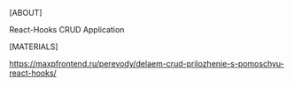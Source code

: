 [ABOUT]

React-Hooks CRUD Application


[MATERIALS]

https://maxpfrontend.ru/perevody/delaem-crud-prilozhenie-s-pomoschyu-react-hooks/

